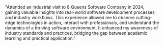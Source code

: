 "Attended an industrial visit to 8 Queens Software Company in 2024, gaining valuable insights into real-world software development processes and industry workflows. 
         This experience allowed me to observe cutting-edge technologies in action, interact with professionals, and understand the dynamics of a thriving software 
         environment. It enhanced my awareness of industry standards and practices, bridging the gap between academic learning and practical application."
